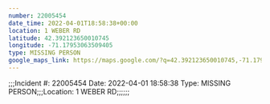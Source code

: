 ```yaml
---
number: 22005454
date_time: 2022-04-01T18:58:38+00:00
location: 1 WEBER RD
latitude: 42.392123650010745
longitude: -71.17953063509405
type: MISSING PERSON
google_maps_link: https://maps.google.com/?q=42.392123650010745,-71.17953063509405
---
```


;;;Incident #: 22005454  Date: 2022-04-01 18:58:38   Type: MISSING PERSON;;;Location: 1 WEBER RD;;;;;;
